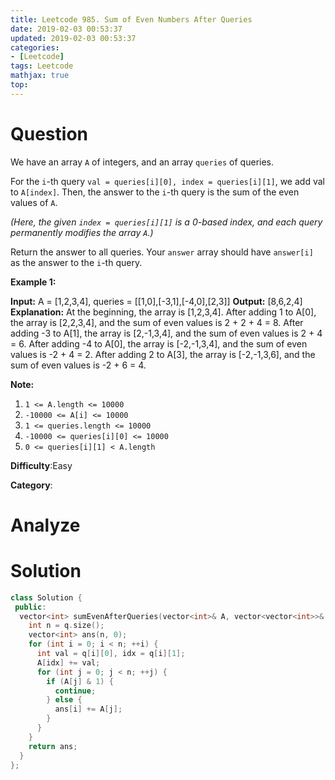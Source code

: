 ```yaml
---
title: Leetcode 985. Sum of Even Numbers After Queries
date: 2019-02-03 00:53:37
updated: 2019-02-03 00:53:37
categories: 
- [Leetcode]
tags: Leetcode
mathjax: true
top:
---
```


# Question

We have an array  `A`  of integers, and an array  `queries` of queries.

For the  `i`-th query  `val = queries[i][0], index = queries[i][1]`, we add  val to  `A[index]`. Then, the answer to the  `i`-th query is the sum of the even values of  `A`.

_(Here, the given  `index = queries[i][1]`  is a 0-based index, and each query permanently modifies the array  `A`.)_

Return the answer to all queries. Your  `answer`  array should have `answer[i]` as the answer to the  `i`-th query.

**Example 1:**

**Input:** A = [1,2,3,4], queries = [[1,0],[-3,1],[-4,0],[2,3]]
**Output:** [8,6,2,4]
**Explanation:** 
At the beginning, the array is [1,2,3,4].
After adding 1 to A[0], the array is [2,2,3,4], and the sum of even values is 2 + 2 + 4 = 8.
After adding -3 to A[1], the array is [2,-1,3,4], and the sum of even values is 2 + 4 = 6.
After adding -4 to A[0], the array is [-2,-1,3,4], and the sum of even values is -2 + 4 = 2.
After adding 2 to A[3], the array is [-2,-1,3,6], and the sum of even values is -2 + 6 = 4.

**Note:**

1.  `1 <= A.length <= 10000`
2.  `-10000 <= A[i] <= 10000`
3.  `1 <= queries.length <= 10000`
4.  `-10000 <= queries[i][0] <= 10000`
5.  `0 <= queries[i][1] < A.length`

**Difficulty**:Easy

**Category**:

<!-- more -->

# Analyze

# Solution

```cpp
class Solution {
 public:
  vector<int> sumEvenAfterQueries(vector<int>& A, vector<vector<int>>& q) {
    int n = q.size();
    vector<int> ans(n, 0);
    for (int i = 0; i < n; ++i) {
      int val = q[i][0], idx = q[i][1];
      A[idx] += val;
      for (int j = 0; j < n; ++j) {
        if (A[j] & 1) {
          continue;
        } else {
          ans[i] += A[j];
        }
      }
    }
    return ans;
  }
};
```